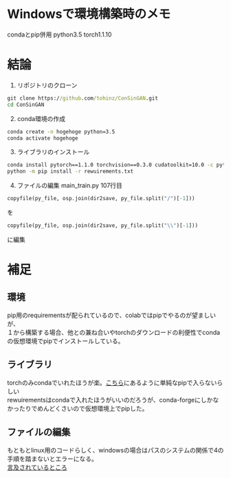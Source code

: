 # Windowsで環境構築時のメモ
condaとpip併用
python3.5
torch1.1.10

# 結論
1. リポジトリのクローン
```bat
git clone https://github.com/tohinz/ConSinGAN.git
cd ConSinGAN
```
2. conda環境の作成
```bat
conda create -n hogehoge python=3.5
conda activate hogehoge
```
3. ライブラリのインストール
```bat
conda install pytorch==1.1.0 torchvision==0.3.0 cudatoolkit=10.0 -c pytorch
python -m pip install -r rewuirements.txt
```
4. ファイルの編集
main_train.py 107行目
~~~python
copyfile(py_file, osp.join(dir2save, py_file.split("/")[-1]))
~~~
を
~~~python
copyfile(py_file, osp.join(dir2save, py_file.split("\\")[-1]))
~~~
に編集


# 補足
## 環境
pip用のrequirementsが配られているので、colabではpipでやるのが望ましいが、\
１から構築する場合、他との兼ね合いやtorchのダウンロードの利便性でcondaの仮想環境でpipでインストールしている。
## ライブラリ
torchのみcondaでいれたほうが楽。[こちら](https://pytorch.org/get-started/previous-versions/)にあるように単純なpipで入らないらしい\
rewuirementsはcondaで入れたほうがいいのだろうが、conda-forgeにしかなかったりでめんどくさいので仮想環境上でpipした。
## ファイルの編集
もともとlinux用のコードらしく、windowsの場合はパスのシステムの関係で4の手順を踏まないとエラーになる。\
[言及されているところ](https://github.com/tohinz/ConSinGAN/issues/4)